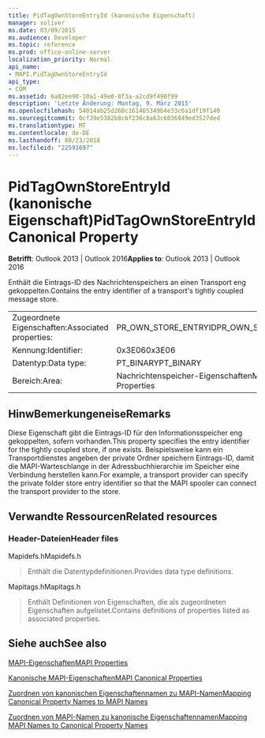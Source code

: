 ```yaml
---
title: PidTagOwnStoreEntryId (kanonische Eigenschaft)
manager: soliver
ms.date: 03/09/2015
ms.audience: Developer
ms.topic: reference
ms.prod: office-online-server
localization_priority: Normal
api_name:
- MAPI.PidTagOwnStoreEntryId
api_type:
- COM
ms.assetid: 6a82ee90-10a1-49e0-8f3a-a2cd9f490f99
description: 'Letzte Änderung: Montag, 9. März 2015'
ms.openlocfilehash: 54014ab25d268c161465349b4e33c6a1df19f140
ms.sourcegitcommit: 0cf39e5382b8c6f236c8a63c6036849ed3527ded
ms.translationtype: MT
ms.contentlocale: de-DE
ms.lasthandoff: 08/23/2018
ms.locfileid: "22591697"
---
```

# <a name="pidtagownstoreentryid-canonical-property"></a><span data-ttu-id="4749d-103">PidTagOwnStoreEntryId (kanonische Eigenschaft)</span><span class="sxs-lookup"><span data-stu-id="4749d-103">PidTagOwnStoreEntryId Canonical Property</span></span>

  
  
<span data-ttu-id="4749d-104">**Betrifft**: Outlook 2013 | Outlook 2016</span><span class="sxs-lookup"><span data-stu-id="4749d-104">**Applies to**: Outlook 2013 | Outlook 2016</span></span> 
  
<span data-ttu-id="4749d-105">Enthält die Eintrags-ID des Nachrichtenspeichers an einen Transport eng gekoppelten.</span><span class="sxs-lookup"><span data-stu-id="4749d-105">Contains the entry identifier of a transport's tightly coupled message store.</span></span>
  
|||
|:-----|:-----|
|<span data-ttu-id="4749d-106">Zugeordnete Eigenschaften:</span><span class="sxs-lookup"><span data-stu-id="4749d-106">Associated properties:</span></span>  <br/> |<span data-ttu-id="4749d-107">PR_OWN_STORE_ENTRYID</span><span class="sxs-lookup"><span data-stu-id="4749d-107">PR_OWN_STORE_ENTRYID</span></span>  <br/> |
|<span data-ttu-id="4749d-108">Kennung:</span><span class="sxs-lookup"><span data-stu-id="4749d-108">Identifier:</span></span>  <br/> |<span data-ttu-id="4749d-109">0x3E06</span><span class="sxs-lookup"><span data-stu-id="4749d-109">0x3E06</span></span>  <br/> |
|<span data-ttu-id="4749d-110">Datentyp:</span><span class="sxs-lookup"><span data-stu-id="4749d-110">Data type:</span></span>  <br/> |<span data-ttu-id="4749d-111">PT_BINARY</span><span class="sxs-lookup"><span data-stu-id="4749d-111">PT_BINARY</span></span>  <br/> |
|<span data-ttu-id="4749d-112">Bereich:</span><span class="sxs-lookup"><span data-stu-id="4749d-112">Area:</span></span>  <br/> |<span data-ttu-id="4749d-113">Nachrichtenspeicher-Eigenschaften</span><span class="sxs-lookup"><span data-stu-id="4749d-113">Message Store Properties</span></span>  <br/> |
   
## <a name="remarks"></a><span data-ttu-id="4749d-114">HinwBemerkungeneise</span><span class="sxs-lookup"><span data-stu-id="4749d-114">Remarks</span></span>

<span data-ttu-id="4749d-115">Diese Eigenschaft gibt die Eintrags-ID für den Informationsspeicher eng gekoppelten, sofern vorhanden.</span><span class="sxs-lookup"><span data-stu-id="4749d-115">This property specifies the entry identifier for the tightly coupled store, if one exists.</span></span> <span data-ttu-id="4749d-116">Beispielsweise kann ein Transportdienstes angeben der private Ordner speichern Eintrags-ID, damit die MAPI-Warteschlange in der Adressbuchhierarchie im Speicher eine Verbindung herstellen kann.</span><span class="sxs-lookup"><span data-stu-id="4749d-116">For example, a transport provider can specify the private folder store entry identifier so that the MAPI spooler can connect the transport provider to the store.</span></span>
  
## <a name="related-resources"></a><span data-ttu-id="4749d-117">Verwandte Ressourcen</span><span class="sxs-lookup"><span data-stu-id="4749d-117">Related resources</span></span>

### <a name="header-files"></a><span data-ttu-id="4749d-118">Header-Dateien</span><span class="sxs-lookup"><span data-stu-id="4749d-118">Header files</span></span>

<span data-ttu-id="4749d-119">Mapidefs.h</span><span class="sxs-lookup"><span data-stu-id="4749d-119">Mapidefs.h</span></span>
  
> <span data-ttu-id="4749d-120">Enthält die Datentypdefinitionen.</span><span class="sxs-lookup"><span data-stu-id="4749d-120">Provides data type definitions.</span></span>
    
<span data-ttu-id="4749d-121">Mapitags.h</span><span class="sxs-lookup"><span data-stu-id="4749d-121">Mapitags.h</span></span>
  
> <span data-ttu-id="4749d-122">Enthält Definitionen von Eigenschaften, die als zugeordneten Eigenschaften aufgelistet.</span><span class="sxs-lookup"><span data-stu-id="4749d-122">Contains definitions of properties listed as associated properties.</span></span>
    
## <a name="see-also"></a><span data-ttu-id="4749d-123">Siehe auch</span><span class="sxs-lookup"><span data-stu-id="4749d-123">See also</span></span>



[<span data-ttu-id="4749d-124">MAPI-Eigenschaften</span><span class="sxs-lookup"><span data-stu-id="4749d-124">MAPI Properties</span></span>](mapi-properties.md)
  
[<span data-ttu-id="4749d-125">Kanonische MAPI-Eigenschaften</span><span class="sxs-lookup"><span data-stu-id="4749d-125">MAPI Canonical Properties</span></span>](mapi-canonical-properties.md)
  
[<span data-ttu-id="4749d-126">Zuordnen von kanonischen Eigenschaftennamen zu MAPI-Namen</span><span class="sxs-lookup"><span data-stu-id="4749d-126">Mapping Canonical Property Names to MAPI Names</span></span>](mapping-canonical-property-names-to-mapi-names.md)
  
[<span data-ttu-id="4749d-127">Zuordnen von MAPI-Namen zu kanonische Eigenschaftennamen</span><span class="sxs-lookup"><span data-stu-id="4749d-127">Mapping MAPI Names to Canonical Property Names</span></span>](mapping-mapi-names-to-canonical-property-names.md)

